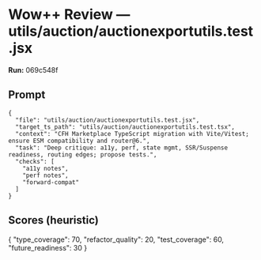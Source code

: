 # Wow++ Review — utils/auction/auctionexportutils.test.jsx

**Run:** 069c548f

## Prompt

```
{
  "file": "utils/auction/auctionexportutils.test.jsx",
  "target_ts_path": "utils/auction/auctionexportutils.test.tsx",
  "context": "CFH Marketplace TypeScript migration with Vite/Vitest; ensure ESM compatibility and router@6.",
  "task": "Deep critique: a11y, perf, state mgmt, SSR/Suspense readiness, routing edges; propose tests.",
  "checks": [
    "a11y notes",
    "perf notes",
    "forward-compat"
  ]
}
```

## Scores (heuristic)

{
  "type_coverage": 70,
  "refactor_quality": 20,
  "test_coverage": 60,
  "future_readiness": 30
}

